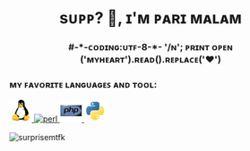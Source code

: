 <h1 align="center">sᴜᴘᴘ? 👋, ɪ'ᴍ ᴘᴀʀɪ ᴍᴀʟᴀᴍ</h1>
<h3 align="center">#-*-ᴄᴏᴅɪɴɢ:ᴜᴛꜰ-8-*- '/ɴ'; ᴘʀɪɴᴛ ᴏᴘᴇɴ ('ᴍʏʜᴇᴀʀᴛ').ʀᴇᴀᴅ().ʀᴇᴘʟᴀᴄᴇ('❤️')</h3>

<p align="left">
</p>

<h3 align="left">ᴍʏ ꜰᴀᴠᴏʀɪᴛᴇ ʟᴀɴɢᴜᴀɢᴇꜱ ᴀɴᴅ ᴛᴏᴏʟ:</h3>
<p align="left"> <a href="https://www.linux.org/" target="_blank" rel="noreferrer"> <img src="https://raw.githubusercontent.com/devicons/devicon/master/icons/linux/linux-original.svg" alt="linux" width="40" height="40"/> </a> <a href="https://www.perl.org/" target="_blank" rel="noreferrer"> <img src="https://api.iconify.design/logos-perl.svg" alt="perl" width="40" height="40"/> </a> <a href="https://www.php.net" target="_blank" rel="noreferrer"> <img src="https://raw.githubusercontent.com/devicons/devicon/master/icons/php/php-original.svg" alt="php" width="40" height="40"/> </a> <a href="https://www.python.org" target="_blank" rel="noreferrer"> <img src="https://raw.githubusercontent.com/devicons/devicon/master/icons/python/python-original.svg" alt="python" width="40" height="40"/> </a> </p>

<p><img align="center" src="https://github-readme-stats.vercel.app/api/top-langs?username=surprisemtfk&show_icons=true&locale=en&layout=compact" alt="surprisemtfk" /></p>
